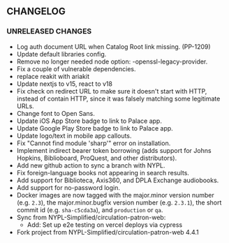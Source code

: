 ## CHANGELOG

### UNRELEASED CHANGES

- Log auth document URL when Catalog Root link missing. (PP-1209)
- Update default libraries config.
- Remove no longer needed node option: -openssl-legacy-provider.
- Fix a couple of vulnerable dependencies.
- replace reakit with ariakit
- Update nextjs to v15, react to v18
- Fix check on redirect URL to make sure it doesn't start with HTTP, instead of contain HTTP, since it was falsely matching some legitimate URLs.
- Change font to Open Sans.
- Update iOS App Store badge to link to Palace app.
- Update Google Play Store badge to link to Palace app.
- Update logo/text in mobile app callouts.
- Fix "Cannot find module 'sharp'" error on installation.
- Implement indirect bearer token borrowing (adds support for Johns Hopkins, Biblioboard, ProQuest, and other distributors).
- Add new github action to sync a branch with NYPL.
- Fix foreign-language books not appearing in search results.
- Add support for Biblioteca, Axis360, and DPLA Exchange audiobooks.
- Add support for no-password login.
- Docker images are now tagged with the major.minor version number (e.g. `2.3`), the major.minor.bugfix version number (e.g. `2.3.1`), the short commit id (e.g. `sha-c5cda3a`), and `production` or `qa`.
- Sync from NYPL-Simplified/circulation-patron-web:
  - Add: Set up e2e testing on vercel deploys via cypress
- Fork project from NYPL-Simplified/circulation-patron-web 4.4.1
